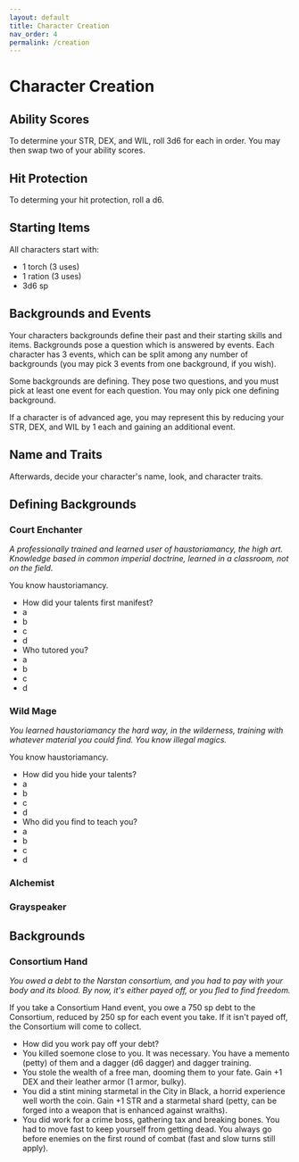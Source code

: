 ```yaml
---
layout: default
title: Character Creation
nav_order: 4
permalink: /creation
---
```

# Character Creation

## Ability Scores
To determine your STR, DEX, and WIL, roll 3d6 for each in order. You may then swap two of your ability scores.

## Hit Protection
To determing your hit protection, roll a d6.

## Starting Items
All characters start with:

- 1 torch (3 uses)
- 1 ration (3 uses)
- 3d6 sp 

## Backgrounds and Events
Your characters backgrounds define their past and their starting skills and items. Backgrounds pose a question which is answered by events. Each character has 3 events, which can be split among any number of backgrounds (you may pick 3 events from one background, if you wish).

Some backgrounds are defining. They pose two questions, and you must pick at least one event for each question. You may only pick one defining background.

If a character is of advanced age, you may represent this by reducing your STR, DEX, and WIL by 1 each and gaining an additional event.

## Name and Traits
Afterwards, decide your character's name, look, and character traits.

## Defining Backgrounds

### Court Enchanter
*A professionally trained and learned user of haustoriamancy, the high art. Knowledge based in common imperial doctrine, learned in a classroom, not on the field.*

You know haustoriamancy.

- How did your talents first manifest?
-   a
-   b
-   c
-   d
- Who tutored you?
-   a
-   b
-   c
-   d

### Wild Mage
*You learned haustoriamancy the hard way, in the wilderness, training with whatever material you could find. You know illegal magics.*

You know haustoriamancy.

- How did you hide your talents?
-   a
-   b
-   c
-   d
- Who did you find to teach you?
-   a
-   b
-   c
-   d

### Alchemist

### Grayspeaker

## Backgrounds

### Consortium Hand
*You owed a debt to the Narstan consortium, and you had to pay with your body and its blood. By now, it's either payed off, or you fled to find freedom.*

If you take a Consortium Hand event, you owe a 750 sp debt to the Consortium, reduced by 250 sp for each event you take. If it isn't payed off, the Consortium will come to collect.

- How did you work pay off your debt?
-   You killed soemone close to you. It was necessary. You have a memento (petty) of them and a dagger (d6 dagger) and dagger training.
-   You stole the wealth of a free man, dooming them to your fate. Gain +1 DEX and their leather armor (1 armor, bulky).
-   You did a stint mining starmetal in the City in Black, a horrid experience well worth the coin. Gain +1 STR and a starmetal shard (petty, can be forged into a weapon that is enhanced against wraiths).
-   You did work for a crime boss, gathering tax and breaking bones. You had to move fast to keep yourself from getting dead. You always go before enemies on the first round of combat (fast and slow turns still apply).
